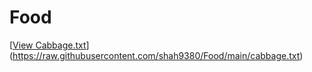 # Food
[[View Cabbage.txt](https://github.com/shah9380/Food/edit/main/README.md)](https://raw.githubusercontent.com/shah9380/Food/main/cabbage.txt)

